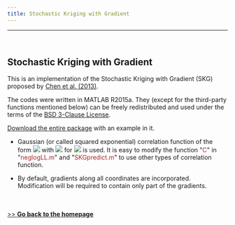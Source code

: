 ```yaml
---
title: Stochastic Kriging with Gradient
---
```

---

&nbsp;    
<!-- insert one empty line -->
<!-- can also use "<a></a>" or "<br><br>"  -->

<!-- 
Markdown Cheatsheet https://github.com/adam-p/markdown-here/wiki/Markdown-Cheatsheet
Mathematical formulae are supported by https://www.codecogs.com/latex/eqneditor.php
-->

## Stochastic Kriging with Gradient
This is an implementation of the Stochastic Kriging with Gradient (SKG) proposed by <a href="https://doi.org/10.1287/opre.1120.1143" target="_blank">Chen et al. (2013)</a>.  

The codes were written in MATLAB R2015a.
They (except for the third-party functions mentioned below) can be freely redistributed and used under the terms of the <a href="https://raw.githubusercontent.com/SimOpt/simopt.github.io/master/BSD License.txt" target="_blank">BSD 3-Clause License</a>.  

[Download the entire package](https://github.com/SimOpt/simopt.github.io/blob/master/code/QNSim/QNSim.zip?raw=true "Click to download")
with an example in it.

* Gaussian (or called squared exponential) correlation function of the form <img src="https://latex.codecogs.com/svg.latex?\inline&space;R(\boldsymbol{x}-\boldsymbol{y};\boldsymbol{\theta&space;})=\textup{exp}(-\sum_{i=1}^{d}\theta_i&space;|x_i-y_i|^2)">
with <img src="https://latex.codecogs.com/svg.latex?\inline&space;\theta_i>0"> for <img src="https://latex.codecogs.com/svg.latex?\inline&space;i=1,\ldots,d"> is used.
It is easy to modify the function "<font color="brown">C</font>" in "<font color="brown">neglogLL.m</font>" and "<font color="brown">SKGpredict.m</font>" to use other types of correlation function.

* By default, gradients along all coordinates are incorporated.
Modification will be required to contain only part of the gradients.

<!-- 
&nbsp;    
## Codes
-->

&nbsp;    
&nbsp;    
[>> **Go back to the homepage**](https://simopt.github.io)
